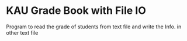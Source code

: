 # KAU Grade Book with File IO
Program to read the grade of students from text file and write the Info. in other text file 
